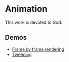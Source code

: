 # Animation

This work is devoted to God.

## Demos

* [Frame by frame rendering](https://sanjosolutions.github.io/animation/)
* [Tweening](https://sanjosolutions.github.io/animation/tweening.html)
